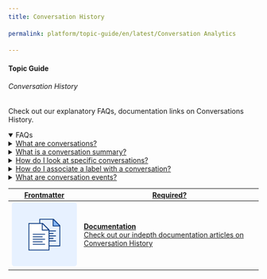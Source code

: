 ```yaml
---
title: Conversation History

permalink: platform/topic-guide/en/latest/Conversation Analytics

---
```


#### Topic Guide
###### Conversation History

 Check out our explanatory FAQs, documentation links on Conversations History.

<details open>
  <summary>FAQs
  </summary>
 <a class="nested-accordian-link" target="_blank" href="https://developer.kore.ai/docs/bots/analyzing-your-bot/what-are-conversations/">

  <details class="nested-details">
 
  <summary>What are conversations? 
  </summary>

 
Conversations include the voice call or chat communication between a virtual assistant and a customer to fulfill a specific task. They can be one of the following types:

Interactive: Involves a two-way information (requests and responses) exchange between the virtual assistant and the customer.
Non-interactive: Involves one-way information exchange from the virtual assistant to the customer. 
  </details>
 </a>


  <a class="nested-accordian-link" target="_blank" href="https://developer.kore.ai/uncategorised/what-is-a-conversation-summary/">
 
  <details class="nested-details">
 
  <summary>What is a conversation summary?
  </summary>

 The Conversation Summary on the Conversation History dashboard displays the number of user messages, bot messages, identified and unidentified intents, and the tasks that have completed and failed in a conversation. 

  </details>
 </a>

 
  <a class="nested-accordian-link" target="_blank" href="https://developer.kore.ai/docs/bots/analyzing-your-bot/how-do-i-look-at-specific-conversations/">
 
  <details class="nested-details">
 
  <summary>How do I look at specific conversations?
  </summary>

To look at a specific conversation on the Conversation History Dashboard, select the relevant filters from the filter selection panel and click on the conversation on the dashboard

  </details>
 </a>

 
 <a class="nested-accordian-link" target="_blank" href="https://developer.kore.ai/uncategorised/how-do-i-associate-a-label-with-a-conversation/">
 
 
  <details class="nested-details">
 
  <summary>How do I associate a label with a conversation?
  </summary>

Labels tagged to a conversation help the analyst identify the criticality and the action needed for the bot. On the Conversation History dashboard, you can create custom labels to a conversation.


  </details>

</a>
 
 <a class="nested-accordian-link" target="_blank" href="https://developer.kore.ai/docs/bots/analyzing-your-bot/what-are-conversation-events/">
 
 
  <details class="nested-details">
 
  <summary>What are conversation events?
  </summary>

A conversation event is a sequence of occurrences that are triggered by a specific action from the customer (based on the utterance) and the virtual assistant during a conversation.


  </details>

</a>
  

 </details>

 <a class="doc-link" target="_blank" href="https://developer.kore.ai/docs/bots/analyzing-your-bot/conversation-history-dashboard/">
 

| Frontmatter | Required? |
|-------------|-------------|
| ![alt text](images/docIcon.svg "Title") | **Documentation**  <br /> Check out our indepth documentation articles on Conversation History | 


</a>

